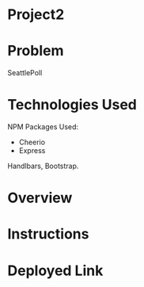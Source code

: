 # Project2
<!-- In order to meet the Employer Competitive standards and be ready to show your application to employers, the README.md file should meet the following criteria:


Clearly state the problem the app is trying to solve (i.e. what is it doing and why)
Give a high-level overview of how the app is organized
Give start-to-finish instructions on how to run the app
Include screenshots, gifs or videos of the app functioning
Contain a link to a deployed version of the app
Clearly list the technologies used in the app
State your role in the app development -->

# Problem
SeattlePoll 

# Technologies Used
NPM Packages Used: 
- Cheerio
- Express

Handlbars, Bootstrap.

# Overview

# Instructions

# Deployed Link



